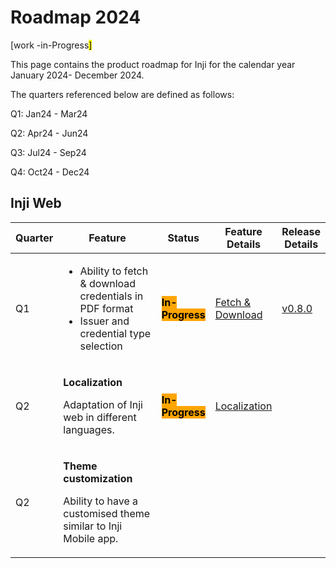 # Roadmap 2024

\[work -in-Progress<mark style="background-color:yellow;">]</mark>

This page contains the product roadmap for Inji for the calendar year January 2024- December 2024.

The quarters referenced below are defined as follows:

Q1: Jan24 - Mar24

Q2: Apr24 - Jun24

Q3: Jul24 - Sep24

Q4: Oct24 - Dec24

## Inji Web



<table><thead><tr><th>Quarter</th><th width="151">Feature</th><th>Status</th><th>Feature Details</th><th>Release Details</th></tr></thead><tbody><tr><td>Q1</td><td><ul><li>Ability to fetch &#x26; download credentials in PDF format </li><li>Issuer and credential type selection</li></ul></td><td><mark style="background-color:orange;"><strong>In-Progress</strong></mark></td><td><a href="https://mosip.atlassian.net/issues/?jql=project%3D%22Inji%20Web%22%20and%20labels%20in%20%28%22Fetch%26Download%22%29%20and%20type%20in%20%28Story%29%20order%20by%20created%20DESC">Fetch &#x26; Download</a></td><td><a href="https://docs.mosip.io/inji/inji-web/inji-web/version-0.8.0">v0.8.0</a></td></tr><tr><td>Q2</td><td><p><strong>Localization</strong>  </p><p></p><p>Adaptation of Inji web in different languages.</p></td><td><mark style="background-color:orange;"><strong>In-Progress</strong></mark></td><td><a href="https://mosip.atlassian.net/issues/?jql=project%3D%22Inji%20Web%22%20and%20labels%20in%20%28localization%29%20order%20by%20created%20DESC">Localization</a></td><td></td></tr><tr><td>Q2</td><td><p><strong>Theme customization</strong>   </p><p></p><p> Ability to have a customised theme similar to Inji Mobile app.</p></td><td></td><td></td><td></td></tr></tbody></table>
